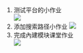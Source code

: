 1. 测试平台的小作业  
   ![](https://gitee.com/qytanggit/Python_Basic/raw/master/image/Charpter14/14.1.png)
2. 添加搜索路径小作业
   ![](https://gitee.com/qytanggit/Python_Basic/raw/master/image/Charpter14/14.2.png)
3. 完成內建模块课堂作业  
   ![](https://gitee.com/qytanggit/Python_Basic/raw/master/image/Charpter14/14.3.png)


